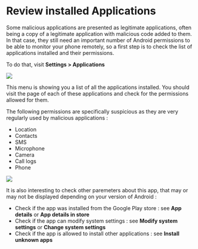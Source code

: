 # Review installed Applications

Some malicious applications are presented as legitimate applications, often being a copy of a legitimate application with malicious code added to them. In that case, they still need an important number of Android permissions to be able to monitor your phone remotely, so a first step is to check the list of applications installed and their permissions.

To do that, visit **Settings > Applications**

![](../img/android\_apps1.png)

This menu is showing you a list of all the applications installed. You should visit the page of each of these applications and check for the permissions allowed for them.

The following permissions are specifically suspicious as they are very regularly used by malicious applications :

* Location
* Contacts
* SMS
* Microphone
* Camera
* Call logs
* Phone

![](../img/android\_apps2.png)

It is also interesting to check other paremeters about this app, that may or may not be displayed depending on your version of Android :

* Check if the app was installed from the Google Play store : see **App details** or **App details in store**
* Check if the app can modify system settings : see **Modify system settings** or **Change system settings**
* Check if the app is allowed to install other applications : see **Install unknown apps**
